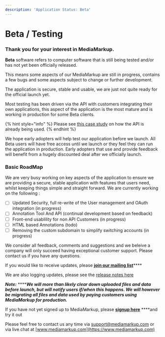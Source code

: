 ```yaml
---
description: 'Application Status: Beta'
---
```


# Beta / Testing

### Thank you for your interest in MediaMarkup.

**Beta** software refers to computer software that is still being tested and/or has not yet been officially released.

This means some aspects of our MediaMarkup are still in progress, contains a few bugs and some aspects subject to change or further development.

The application is secure, stable and usable, we are just not quite ready for the official launch yet.

Most testing has been driven via the API with customers integrating their own applications, this aspect of the application is the most mature and is working in production for some Beta clients.

{% hint style="info" %}
Please see [this case study](https://medium.com/mediamarkup/case-study-qmuli-api-integration-f34a093149f9) on how the API is already being used.
{% endhint %}

We hope early adopters will help test our application before we launch. All Beta users will have free access until we launch or they feel they can run the application in production. Early adopters that use and provide feedback will benefit from a hugely discounted deal after we officially launch.

### Basic RoadMap

We are very busy working on key aspects of the application to ensure we are providing a secure, stable application with features that users need, whilst keeping things simple and straight forward. We are currently working on the following :

* [ ] Updated Security, full re-write of the User management and OAuth integration \(in progress\)
* [ ] Annotation Tool And API \(continual development based on feedback\)
* [ ] Front-end usablility for non API Customers \(in progress\)
* [ ] HTML based Annotations \(todo\)
* [ ] Removing the custom subdomain to simplify switching accounts \(in progress\)

We consider all feedback, comments and suggestions and we beleive a company will only succeed having  exceptional customer support. Please contact us if you have any questions.  
  
If you would like to receive updates, please [**join our mailing list**](https://mediamarkup.us6.list-manage.com/subscribe/post?u=f19f84533b3456e354762477d&amp;id=6dcee31909)\*\*\*\*

We are also logging updates, please see the [release notes here](../faqs/release-notes.md)

_**Note:**_ ****_**We will more than likely clear down uploaded files and data before launch, but will notify users if/when this happens. We will however be migrating all files and data used by paying customers using MediaMarkup for production.**_

If you have not yet signed up to MediaMarkup, please [**signup here**](https://www.mediamarkup.com?ref=doc_beta) ****and try it out

Please feel free to contact us any time via [support@mediamarkup.com](mailto:support@mediamarkup.com) or via live chat at [www.mediamarkup.com](https://www.mediamarkup.com)

